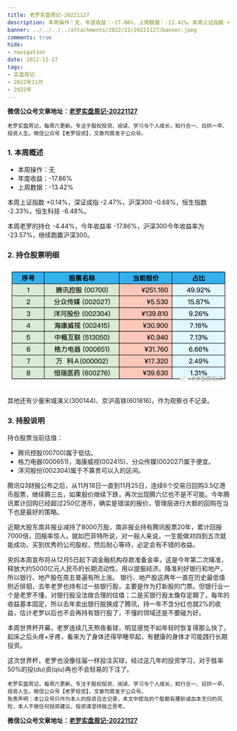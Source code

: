```yaml
---
title: 老罗实盘周记-20221127
description: 本周操作：无，年度收益：-17.86%，上周数据：-13.42%。本周上证指数 +0.14%，深证成指 -2.47%，沪深300 -0.68%，恒生指数 -2.33%，恒生科技 -6.48%。本周老罗的持仓 -4.44%，今年收益率 -17.86%，沪深300今年收益率为 -23.57%，继续跑赢沪深300。其他还有少量宋城演义(300144)、京沪高铁(601816)，作为观察仓不记录。
banner: ../../../../attachments/2022/11/20221127/banner.jpeg
comments: true
hide:
- navigation
date: 2022-11-27
tags:
- 实盘周记
- 2022年11月
- 2022年
---
```


__微信公众号文章地址：[老罗实盘周记-20221127](https://mp.weixin.qq.com/s/lWaXEysNc4rYH0lCKIwKTg)__

```
老罗实盘周记，每周六更新。专注于股权投资、阅读、学习与个人成长，知行合一、日拱一卒、投资人生。微信公众号【老罗投资】，文章均首发于公众号。
```

### 1. 本周概述

+ 本周操作：<span class="red">无</span>
+ 年度收益：<span class="green">-17.86%</span>
+ 上周数据：<span class="green">-13.42%</span>

本周上证指数 +0.14%，深证成指 -2.47%，沪深300 -0.68%，恒生指数 -2.33%，恒生科技 -6.48%。

本周老罗的持仓 <span class="green">-4.44%</span>，今年收益率 <span class="green">-17.86%</span>，沪深300今年收益率为 <span class="green">-23.57%</span>，继续跑赢沪深300。

### 2. 持仓股票明细

![持仓股票明细 (港股已换算为人民币)](../../../attachments/2022/11/20221127/1.png)

其他还有少量宋城演义(300144)、京沪高铁(601816)，作为观察仓不记录。

### 3. 持股说明

持仓股票当前估值：

+ 腾讯控股(00700)属于低估。
+ 格力电器(000651)，海康威视(002415)、分众传媒(002027)属于便宜。
+ 洋河股份(002304)属于不算贵可以入的区间。

腾讯Q3财报公布之后，从11月18日一直到11月25日，连续6个交易日回购3.5亿港币股票，继续腾三五，如果股价继续下跌，再次出现腾六亿也不是不可能。今年腾讯累计回购已经超过250亿港币，确实是错误的报价，管理层进行大额的回购在当下也是最好的策略。

近期大股东南非报业减持了8000万股，南非报业持有腾讯股票20年，累计回报7000倍，回报率惊人。就如巴菲特所说，对一般人来说，一生能做对四到五次就能成功，买到优秀的公司股权，然后耐心等待，必定会有不错的收益。

央妈本周宣布将从12月5日起下调金融机构存款准备金率，这是今年第二次降准，释放大约5000亿元人民币的长期流动性，用以提振经济。降准利好银行和地产，所以银行、地产股在周五普遍有所上涨。
银行、地产股这两年一直在历史最低值附近徘徊，去年老罗也持有过一些银行股，主要是作为打新股的门票。但银行业一个是老罗不懂，对银行股没法做合理的估值；二是买银行股太像存定期了，每年的收益基本固定，所以去年卖出银行股换成了腾讯，持一年不含分红也就2%的收益，估计老罗以后也不会再持有银行股了，不懂的领域还是不要碰为好。

本周世界杯开幕，老罗连续几天熬夜看球，明显感觉不如年轻时恢复得那么快了，起床之后头疼+牙疼，看来为了身体还得早睡早起，有健康的身体才可能践行长期投资。

这次世界杯，老罗也没像往届一样投注买球，经过这几年的投资学习，对于胜率50%的投(du)资(qiu)再也不会轻易的下注了。

```
老罗实盘周记，每周六更新。专注于股权投资、阅读、学习与个人成长，知行合一、日拱一卒、投资人生。微信公众号【老罗投资】，文章均首发于公众号。
免责声明：本公众号只作为本人的投资日志记录，本文中提及的个股都有腰斩或血本无归的风险，本人不做任何投资建议，投资请坚持独立思考。
```

__微信公众号文章地址：[老罗实盘周记-20221127](https://mp.weixin.qq.com/s/lWaXEysNc4rYH0lCKIwKTg)__